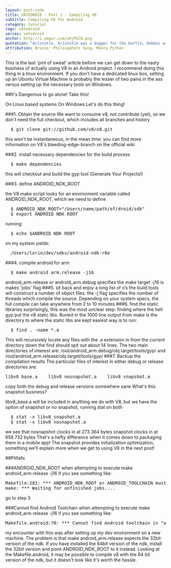 ```yaml
---
layout: post-code
title: VATEDROID - Part 1 - Compiling V8
subtitle: Compiling V8 for Android
category: tutorial
tags: vatedroid
series: vatedroid
anchor: http://i.imgur.com/sRjPGlR.png
quotation: "Aristotle, Aristotle was a bugger for the bottle, Hobbes was fond of his dram, And Rene Descartes was a drunken fart: 'I drink, therefore I am' Yes, Socrates, himself, is particularly missed; A lovely little thinker but a bugger when he's pissed"
attribution: Bruces' Philosophers Song, Monty Python
---
```


This is the last 'pint of sweat' article before we can get down to the nasty business of actually using V8 in an Android project. I recommend doing this thing in a linux environment. If you don't have a dedicated linux box, setting up an Ubuntu Virtual Machine is probably the lesser of two pains in the ass versus setting up the necessary tools on Windows.

##It's Dangerous to go alone! Take this!


 On Linux based systems
 On Windows
Let's do this thing!

###1. Obtain the source
We want to consume v8, not contribute (yet), so we don't need the full checkout, which includes all branches and history
<pre class="brush: bash;">
  $ git clone git://github.com/v8/v8.git
</pre>
this won't be instantaneous, in the mean time: you can find more information on V8's bleeding-edge-branch on the official wiki 

###2. install necessary dependencies for the build process
<pre class="brush: c-sharp;">
  $ make dependencies
</pre>

this will checkout and build the gyp tool (Generate Your Projects!) 

###3. define ANDROID_NDK_ROOT

the V8 make script looks for an environment variable called ANDROID_NDK_ROOT, which we need to define

<pre class="brush: c-sharp;">
  $ ANDROID_NDK_ROOT="/Users/name/path/of/droid/sdk"
  $ export ANDROID_NDK_ROOT
</pre>
running:
<pre class="brush: c-sharp;">
  $ echo $ANDROID_NDK_ROOT
</pre>
on my system yields:
<pre class="brush: c-sharp;">
  /Users/lorin/dev/sdks/android-ndk-r8e
</pre>
###4. compile android for arm
<pre class="brush: bash;">
  $ make android_arm.release -j16
</pre>
android_arm.release or android_arm.debug specifies the make target 
 -j16 is makes 'jobs' flag
###5. sit back and enjoy a long list of o’s
the build tools will construct a number of object files. the -j flag specifies the number of threads which compile the source. Depending on your system specs, the full compile can take anywhere from 2 to 10 minutes
###6. find the static libraries
surprisingly, this was the most unclear step: finding where the hell gyp put the v8 static libs. Buried in the 1000 line output from make is the directory to where the static libs are kept
easiest way is to run: 

<pre class="brush: c-sharp;">
  $ find . -name *.a
</pre>

This will recursively locate any files with the .a extension in from the current directory down
the find should spit out about 14 lines. The two main directories of interest are:
/out/android_arm.debug/obj.target/tools/gyp/
and
/out/android_arm.release/obj.target/tools/gyp/
###7. Backup the compilation results 
The particular files of interest in either debug or release directories are:
<pre class="brush: c-sharp;">
libv8_base.a    libv8_nosnapshot.a    libv8_snapshot.a
</pre>
copy both the debug and release versions somewhere sane 
What's this snapshot business? 

libv8_base.a will be included in anything we do with V8, but we have the option of snapshot or no snapshot, running stat on both

<pre class="brush: c-sharp;">
  $ stat -x libv8_snapshot.a     
  $ stat -x libv8_nosnapshot.a
</pre>

we see that nosnapshot clocks in at 273 364 bytes
snapshot clocks in at 658 732 bytes
That's a hefty difference when it comes down to packaging them in a mobile app!
The snapshot provides initialization optimization, something we’ll explain more when we get to using V8 in the next post!

##Pitfalls

###ANDROID_NDK_ROOT
when attempting to execute make android_arm.release -j16 if you see something like:
<pre>
Makefile:282: *** ANDROID_NDK_ROOT or ANDROID_TOOLCHAIN must be set. Stop.
make: *** Waiting for unfinished jobs....
</pre>
go to step 3

###Cannot find Android Toolchain
when attempting to execute  make android_arm.release -j16 if you see something like:

<pre>
Makefile.android:70: *** Cannot find Android toolchain in "android-ndk-r8e/toolchains/arm-linux-androideabi-4.6/prebuilt/darwin-x86".  Stop.make: *** [android_arm.release] Error 2
</pre>
my encounter with this was after setting up my dev environment on a new machine. 
The problem is that make android_arm.release expects the 32bit version of the ndk. If you have installed the 64bit version of the ndk, install the 32bit version and point ANDROID_NDK_ROOT to it instead. Looking at the Makefile.android, it may be possible to compile v8 with the 64 bit version of the ndk, but it doesn't look like it's worth the hassle.

